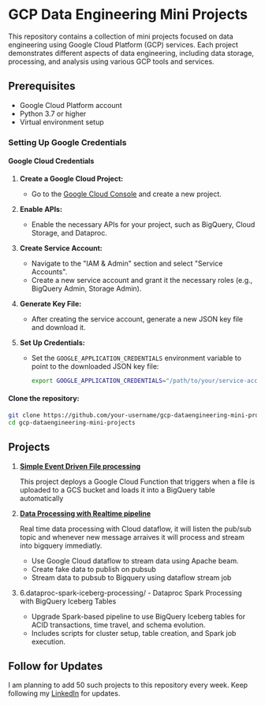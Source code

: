 # GCP Data Engineering Mini Projects

This repository contains a collection of mini projects focused on data engineering using Google Cloud Platform (GCP) services. Each project demonstrates different aspects of data engineering, including data storage, processing, and analysis using various GCP tools and services.

## Prerequisites

- Google Cloud Platform account
- Python 3.7 or higher
- Virtual environment setup

### Setting Up Google Credentials

#### Google Cloud Credentials

1. **Create a Google Cloud Project:**
   - Go to the [Google Cloud Console](https://console.cloud.google.com/) and create a new project.

2. **Enable APIs:**
   - Enable the necessary APIs for your project, such as BigQuery, Cloud Storage, and Dataproc.

3. **Create Service Account:**
   - Navigate to the "IAM & Admin" section and select "Service Accounts".
   - Create a new service account and grant it the necessary roles (e.g., BigQuery Admin, Storage Admin).

4. **Generate Key File:**
   - After creating the service account, generate a new JSON key file and download it.

5. **Set Up Credentials:**
   - Set the `GOOGLE_APPLICATION_CREDENTIALS` environment variable to point to the downloaded JSON key file:
     ```bash
     export GOOGLE_APPLICATION_CREDENTIALS="/path/to/your/service-account-file.json"
     ```


#### Clone the repository:
   ```bash
   git clone https://github.com/your-username/gcp-dataengineering-mini-projects.git
   cd gcp-dataengineering-mini-projects
   ```

## Projects

1. **[Simple Event Driven File processing](https://github.com/manojvsj/gcp-data-engineering-projects/tree/main/1.event-driven-file-processing)**

   This project deploys a Google Cloud Function that triggers when a file is uploaded to a GCS bucket and loads it into a BigQuery table automatically

2. **[Data Processing with Realtime pipeline](https://github.com/manojvsj/gcp-data-engineering-projects/tree/main/1.event-driven-file-processing)**

   Real time data processing with Cloud dataflow, it will listen the pub/sub topic and whenever new message arraives it will process and stream into bigquery immediatly.

   - Use Google Cloud dataflow to stream data using Apache beam.
   - Create fake data to publish on pubsub
   - Stream data to pubsub to Bigquery using dataflow stream job

6. 6.dataproc-spark-iceberg-processing/ - Dataproc Spark Processing with BigQuery Iceberg Tables
    - Upgrade Spark-based pipeline to use BigQuery Iceberg tables for ACID transactions, time travel, and schema evolution.
    - Includes scripts for cluster setup, table creation, and Spark job execution.


## Follow for Updates

I am planning to add 50 such projects to this repository every week. Keep following my [LinkedIn](https://www.linkedin.com/in/manojvsj/) for updates.